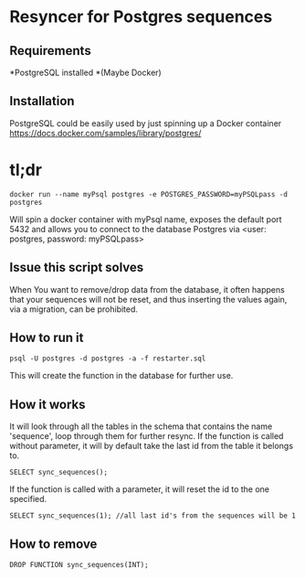 # Resyncer for Postgres sequences

## Requirements
*PostgreSQL installed
*(Maybe Docker)

## Installation

PostgreSQL could be easily used by just spinning up a Docker container
https://docs.docker.com/samples/library/postgres/
# tl;dr 
```
docker run --name myPsql postgres -e POSTGRES_PASSWORD=myPSQLpass -d postgres
```
Will spin a docker container with myPsql name, exposes the default port 5432 and allows you to connect to the database Postgres via <user: postgres, password: myPSQLpass>

## Issue this script solves
When You want to remove/drop data from the database, it often happens that your sequences will not be reset, and thus inserting the values again, via a migration, can be prohibited.

## How to run it
```
psql -U postgres -d postgres -a -f restarter.sql
```
This will create the function in the database for further use.

## How it works
It will look through all the tables in the schema that contains the name 'sequence', loop through them for further resync.
If the function is called without parameter, it will by default take the last id from the table it belongs to.
```
SELECT sync_sequences();
```
If the function is called with a parameter, it will reset the id to the one specified.
```
SELECT sync_sequences(1); //all last id's from the sequences will be 1
```

## How to remove
```
DROP FUNCTION sync_sequences(INT);
```
